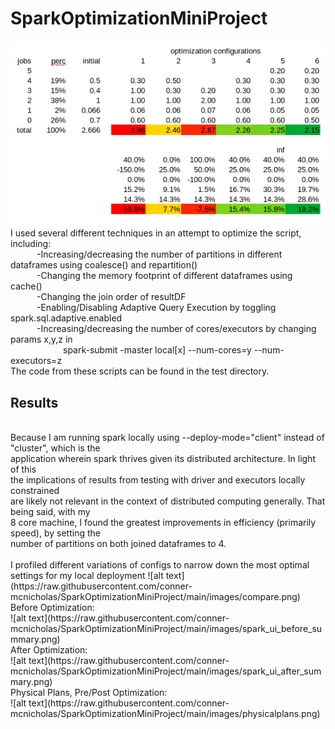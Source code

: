 # SparkOptimizationMiniProject
![alt text](https://raw.githubusercontent.com/conner-mcnicholas/SparkOptimizationMiniProject/main/images/compare.png)
I used several different techniques in an attempt to optimize the script, including:  
&emsp;&emsp;&emsp;-Increasing/decreasing the number of partitions in different dataframes using coalesce() and repartition()
<br>
&emsp;&emsp;&emsp;-Changing the memory footprint of different dataframes using cache()
<br>
&emsp;&emsp;&emsp;-Changing the join order of resultDF
<br>
&emsp;&emsp;&emsp;-Enabling/Disabling Adaptive Query Execution by toggling spark.sql.adaptive.enabled
<br>
&emsp;&emsp;&emsp;-Increasing/decreasing the number of cores/executors by changing params x,y,z in
<br>
&emsp;&emsp;&emsp;&emsp;&emsp;&emsp;spark-submit -master local[x] --num-cores=y --num-executors=z
<br>
The code from these scripts can be found in the test directory.
<br> 
## Results
<br>
Because I am running spark locally using --deploy-mode="client" instead of "cluster", which is the
<br>
application wherein spark thrives given its distributed architecture.  In light of this
<br>
the implications of results from testing with driver and executors locally constrained
<br>
are likely not relevant in the context of distributed computing generally.  That being said, with my
<br>
8 core machine, I found the greatest improvements in efficiency (primarily speed), by setting the
<br>
number of partitions on both joined dataframes to 4.
<br>
<br>
I profiled different variations of configs to narrow down the most optimal settings for my local deployment
![alt text](https://raw.githubusercontent.com/conner-mcnicholas/SparkOptimizationMiniProject/main/images/compare.png)
Before Optimization:
<br>
![alt text](https://raw.githubusercontent.com/conner-mcnicholas/SparkOptimizationMiniProject/main/images/spark_ui_before_summary.png)
<br>
After Optimization:
<br>
![alt text](https://raw.githubusercontent.com/conner-mcnicholas/SparkOptimizationMiniProject/main/images/spark_ui_after_summary.png)
<br>
Physical Plans, Pre/Post Optimization:
<br>
![alt text](https://raw.githubusercontent.com/conner-mcnicholas/SparkOptimizationMiniProject/main/images/physicalplans.png)




